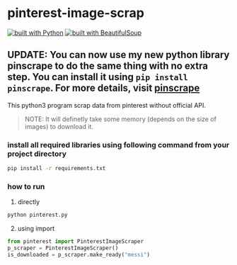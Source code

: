 # pinterest-image-scrap
[![built with Python](https://img.shields.io/badge/Made%20with-Python3-red?style=for-the-badge&logo=python)](https://www.python.org/)
[![built with BeautifulSoup](https://img.shields.io/badge/Made%20with-BeautifulSoup-blue?style=for-the-badge&logo=bs4)](https://www.crummy.com/software/BeautifulSoup/bs4/doc/)

## UPDATE: You can now use my new python library pinscrape to do the same thing with no extra step. You can install it using `pip install pinscrape`. For more details, visit <a href="https://github.com/iamatulsingh/pinscrape">pinscrape</a>

This python3 program scrap data from pinterest without official API.

>NOTE: It will definetly take some memory (depends on the size of images) to download it.

### install all required libraries using following command from your project directory     
```bash
pip install -r requirements.txt
```

### how to run

1) directly
```bash
python pinterest.py
```

2) using import
```python
from pinterest import PinterestImageScraper
p_scraper = PinterestImageScraper()
is_downloaded = p_scraper.make_ready("messi")
```
